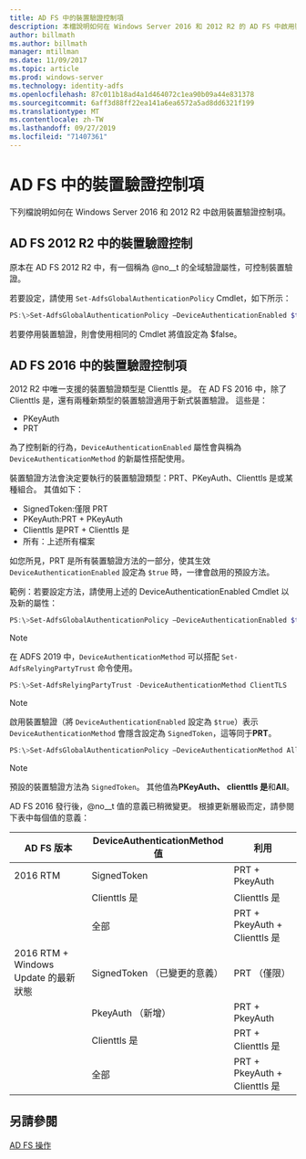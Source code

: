 ```yaml
---
title: AD FS 中的裝置驗證控制項
description: 本檔說明如何在 Windows Server 2016 和 2012 R2 的 AD FS 中啟用裝置驗證
author: billmath
ms.author: billmath
manager: mtillman
ms.date: 11/09/2017
ms.topic: article
ms.prod: windows-server
ms.technology: identity-adfs
ms.openlocfilehash: 87c011b18ad4a1d464072c1ea90b09a44e831378
ms.sourcegitcommit: 6aff3d88ff22ea141a6ea6572a5ad8dd6321f199
ms.translationtype: MT
ms.contentlocale: zh-TW
ms.lasthandoff: 09/27/2019
ms.locfileid: "71407361"
---
```

# <a name="device-authentication-controls-in-ad-fs"></a>AD FS 中的裝置驗證控制項
下列檔說明如何在 Windows Server 2016 和 2012 R2 中啟用裝置驗證控制項。

## <a name="device-authentication-controls-in-ad-fs-2012-r2"></a>AD FS 2012 R2 中的裝置驗證控制
原本在 AD FS 2012 R2 中，有一個稱為 @no__t 的全域驗證屬性，可控制裝置驗證。

若要設定，請使用 `Set-AdfsGlobalAuthenticationPolicy` Cmdlet，如下所示：


``` powershell
PS:\>Set-AdfsGlobalAuthenticationPolicy –DeviceAuthenticationEnabled $true
```



若要停用裝置驗證，則會使用相同的 Cmdlet 將值設定為 $false。

## <a name="device-authentication-controls-in-ad-fs-2016"></a>AD FS 2016 中的裝置驗證控制項
2012 R2 中唯一支援的裝置驗證類型是 Clienttls 是。  在 AD FS 2016 中，除了 Clienttls 是，還有兩種新類型的裝置驗證適用于新式裝置驗證。  這些是：
- PKeyAuth
- PRT

為了控制新的行為，`DeviceAuthenticationEnabled` 屬性會與稱為 `DeviceAuthenticationMethod` 的新屬性搭配使用。  

裝置驗證方法會決定要執行的裝置驗證類型：PRT、PKeyAuth、Clienttls 是或某種組合。
其值如下：
 - SignedToken:僅限 PRT
 - PKeyAuth:PRT + PKeyAuth
 - Clienttls 是PRT + Clienttls 是
 - 所有：上述所有檔案

如您所見，PRT 是所有裝置驗證方法的一部分，使其生效 `DeviceAuthenticationEnabled` 設定為 `$true` 時，一律會啟用的預設方法。

範例：若要設定方法，請使用上述的 DeviceAuthenticationEnabled Cmdlet 以及新的屬性：

``` powershell
PS:\>Set-AdfsGlobalAuthenticationPolicy –DeviceAuthenticationEnabled $true
```

>[!NOTE]
> 在 ADFS 2019 中，`DeviceAuthenticationMethod` 可以搭配 `Set-AdfsRelyingPartyTrust` 命令使用。

``` powershell
PS:\>Set-AdfsRelyingPartyTrust -DeviceAuthenticationMethod ClientTLS
```

>[!NOTE]
> 啟用裝置驗證（將 `DeviceAuthenticationEnabled` 設定為 `$true`）表示 `DeviceAuthenticationMethod` 會隱含設定為 `SignedToken`，這等同于**PRT**。


``` powershell
PS:\>Set-AdfsGlobalAuthenticationPolicy –DeviceAuthenticationMethod All
```
> [!NOTE]
> 預設的裝置驗證方法為 `SignedToken`。  其他值為**PKeyAuth、** <strong>clienttls 是</strong>和**All**。

AD FS 2016 發行後，@no__t 值的意義已稍微變更。  根據更新層級而定，請參閱下表中每個值的意義：


|AD FS 版本|DeviceAuthenticationMethod 值|利用|
| ----- | ----- | ----- |
|2016 RTM|SignedToken|PRT + PkeyAuth|
||Clienttls 是|Clienttls 是|
||全部|PRT + PkeyAuth + Clienttls 是|
|2016 RTM + Windows Update 的最新狀態|SignedToken （已變更的意義）|PRT （僅限）|
||PkeyAuth （新增）|PRT + PkeyAuth|
||Clienttls 是|PRT + Clienttls 是|
||全部|PRT + PkeyAuth + Clienttls 是|

## <a name="see-also"></a>另請參閱
[AD FS 操作](../../ad-fs/AD-FS-2016-Operations.md)
